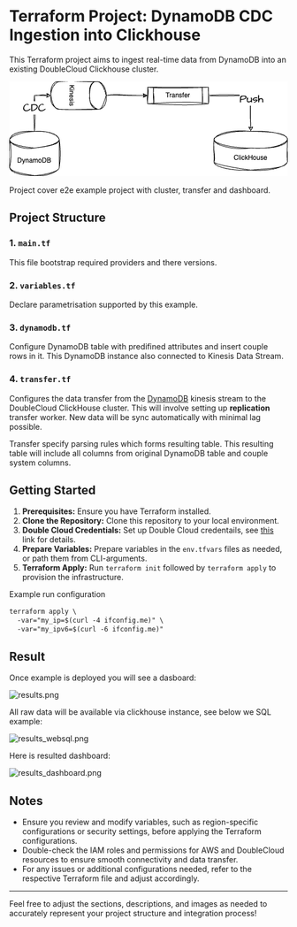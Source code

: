 # Terraform Project: DynamoDB CDC Ingestion into Clickhouse

This Terraform project aims to ingest real-time data from DynamoDB into an existing DoubleCloud Clickhouse cluster.

![./assets/architecture.png](./assets/architecture.png)

Project cover e2e example project with cluster, transfer and dashboard.

## Project Structure

### 1. `main.tf`

This file bootstrap required providers and there versions.

### 2. `variables.tf`

Declare parametrisation supported by this example.

### 3. `dynamodb.tf`

Configure DynamoDB table with predifined attributes and insert couple rows in it.
This DynamoDB instance also connected to Kinesis Data Stream.

### 4. `transfer.tf`

Configures the data transfer from the [DynamoDB](https://todo.com) kinesis stream to the DoubleCloud ClickHouse cluster. This will involve setting up **replication** transfer worker. New data will be sync automatically with minimal lag possible.

Transfer specify parsing rules which forms resulting table. This resulting table will include all columns from original DynamoDB table and couple system columns.


## Getting Started

1. **Prerequisites:** Ensure you have Terraform installed.
2. **Clone the Repository:** Clone this repository to your local environment.
3. **Double Cloud Credentials:** Set up Double Cloud credentails, see [this]( https://double.cloud/docs/en/public-api/tutorials/transfer-api-quickstart) link for details.
4. **Prepare Variables:** Prepare variables in the `env.tfvars` files as needed, or path them from CLI-arguments.
5. **Terraform Apply:** Run `terraform init` followed by `terraform apply` to provision the infrastructure.

Example run configuration
```shell
terraform apply \
  -var="my_ip=$(curl -4 ifconfig.me)" \
  -var="my_ipv6=$(curl -6 ifconfig.me)"
```

## Result

Once example is deployed you will see a dasboard:

![results.png](./assets/results.png)

All raw data will be available via clickhouse instance, see below we SQL example:

![results_websql.png](./assets/results_websql.png)

Here is resulted dashboard:

![results_dashboard.png](./assets/results_dashboard.png)

## Notes

- Ensure you review and modify variables, such as region-specific configurations or security settings, before applying the Terraform configurations.
- Double-check the IAM roles and permissions for AWS and DoubleCloud resources to ensure smooth connectivity and data transfer.
- For any issues or additional configurations needed, refer to the respective Terraform file and adjust accordingly.

---

Feel free to adjust the sections, descriptions, and images as needed to accurately represent your project structure and integration process!
